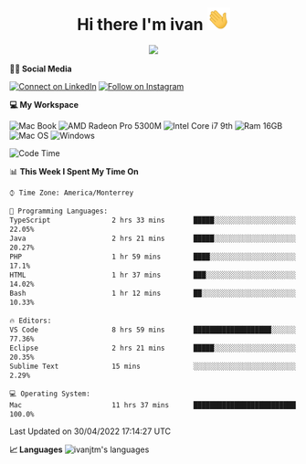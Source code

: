 <h1 align="center">Hi there I'm ivan <img src="https://raw.githubusercontent.com/ABSphreak/ABSphreak/master/gifs/Hi.gif" width="40px" /></h1>
<div align="center">
<img src="http://github-readme-streak-stats.herokuapp.com?user=ivanjtm&hide_border=true&background=00000000&border=FFFFFF00&sideNums=A8A8A8&sideLabels=A8A8A8&currStreakNum=FFC93C&dates=A8A8A8)](https://git.io/streak-stats"/>
</div>

**👦🏻 Social Media**

[![Connect on LinkedIn](https://img.shields.io/badge/LinkedIn-%230077B5.svg?&style=flat-square&logo=linkedin&logoColor=white)](https://www.linkedin.com/in/ivanjtm)
[![Follow on Instagram](https://img.shields.io/badge/Instagram-E4405F?style=flat-square&logo=instagram&logoColor=white)](https://www.instagram.com/ivanjtm)

**💻 My Workspace**

![Mac Book](https://img.shields.io/badge/Apple-MacBook_Pro_2019-999999?style=flat-square&logo=apple&logoColor=white)
![AMD Radeon Pro 5300M](https://img.shields.io/badge/AMD-Radeon_Pro_5300M-ED1C24?style=flat-square&logo=amd&logoColor=white)
![Intel Core i7 9th](https://img.shields.io/badge/Intel-Core_i7_9th-0071C5?style=flat-square&logo=intel&logoColor=white)
![Ram 16GB](https://img.shields.io/badge/RAM-16GB-230071C5?style=flat-square&logoColor=white)
![Mac OS](https://img.shields.io/badge/Mac%20OS-000000?style=flat-square&logo=apple&logoColor=white)
![Windows](https://img.shields.io/badge/Windows-0078D6?style=flat-square&logo=windows&logoColor=white)


<!--START_SECTION:waka-->
![Code Time](http://img.shields.io/badge/Code%20Time-668%20hrs%2019%20mins-blue)

📊 **This Week I Spent My Time On** 

```text
⌚︎ Time Zone: America/Monterrey

💬 Programming Languages: 
TypeScript               2 hrs 33 mins       █████░░░░░░░░░░░░░░░░░░░░   22.05% 
Java                     2 hrs 21 mins       █████░░░░░░░░░░░░░░░░░░░░   20.27% 
PHP                      1 hr 59 mins        ████░░░░░░░░░░░░░░░░░░░░░   17.1% 
HTML                     1 hr 37 mins        ███░░░░░░░░░░░░░░░░░░░░░░   14.02% 
Bash                     1 hr 12 mins        ██░░░░░░░░░░░░░░░░░░░░░░░   10.33%

🔥 Editors: 
VS Code                  8 hrs 59 mins       ███████████████████░░░░░░   77.36% 
Eclipse                  2 hrs 21 mins       █████░░░░░░░░░░░░░░░░░░░░   20.35% 
Sublime Text             15 mins             ░░░░░░░░░░░░░░░░░░░░░░░░░   2.29%

💻 Operating System: 
Mac                      11 hrs 37 mins      █████████████████████████   100.0%

```


 Last Updated on 30/04/2022 17:14:27 UTC
<!--END_SECTION:waka-->
**📈 Languages**
 ![ivanjtm's languages](https://wakatime.com/share/@ivanjtm/a32f83c6-d0c9-49a4-a5ae-d0440b950377.svg)
